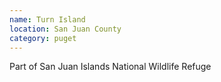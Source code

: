```yaml
---
name: Turn Island
location: San Juan County
category: puget
---
```


Part of San Juan Islands National Wildlife Refuge
